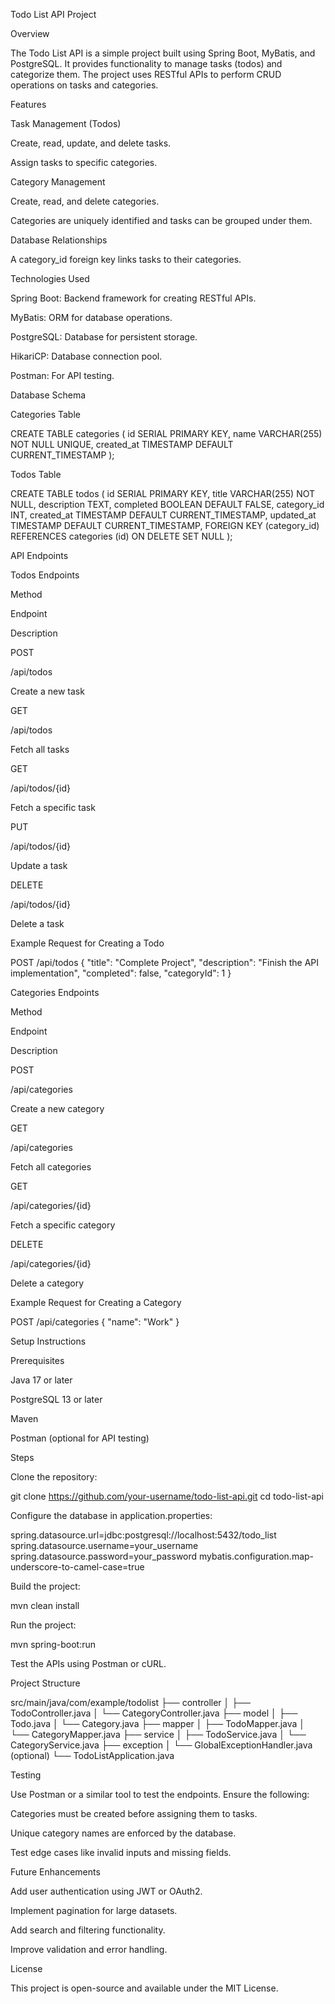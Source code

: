 Todo List API Project

Overview

The Todo List API is a simple project built using Spring Boot, MyBatis, and PostgreSQL. It provides functionality to manage tasks (todos) and categorize them. The project uses RESTful APIs to perform CRUD operations on tasks and categories.

Features

Task Management (Todos)

Create, read, update, and delete tasks.

Assign tasks to specific categories.

Category Management

Create, read, and delete categories.

Categories are uniquely identified and tasks can be grouped under them.

Database Relationships

A category_id foreign key links tasks to their categories.

Technologies Used

Spring Boot: Backend framework for creating RESTful APIs.

MyBatis: ORM for database operations.

PostgreSQL: Database for persistent storage.

HikariCP: Database connection pool.

Postman: For API testing.

Database Schema

Categories Table

CREATE TABLE categories (
    id SERIAL PRIMARY KEY,
    name VARCHAR(255) NOT NULL UNIQUE,
    created_at TIMESTAMP DEFAULT CURRENT_TIMESTAMP
);

Todos Table

CREATE TABLE todos (
    id SERIAL PRIMARY KEY,
    title VARCHAR(255) NOT NULL,
    description TEXT,
    completed BOOLEAN DEFAULT FALSE,
    category_id INT,
    created_at TIMESTAMP DEFAULT CURRENT_TIMESTAMP,
    updated_at TIMESTAMP DEFAULT CURRENT_TIMESTAMP,
    FOREIGN KEY (category_id) REFERENCES categories (id) ON DELETE SET NULL
);

API Endpoints

Todos Endpoints

Method

Endpoint

Description

POST

/api/todos

Create a new task

GET

/api/todos

Fetch all tasks

GET

/api/todos/{id}

Fetch a specific task

PUT

/api/todos/{id}

Update a task

DELETE

/api/todos/{id}

Delete a task

Example Request for Creating a Todo

POST /api/todos
{
  "title": "Complete Project",
  "description": "Finish the API implementation",
  "completed": false,
  "categoryId": 1
}

Categories Endpoints

Method

Endpoint

Description

POST

/api/categories

Create a new category

GET

/api/categories

Fetch all categories

GET

/api/categories/{id}

Fetch a specific category

DELETE

/api/categories/{id}

Delete a category

Example Request for Creating a Category

POST /api/categories
{
  "name": "Work"
}

Setup Instructions

Prerequisites

Java 17 or later

PostgreSQL 13 or later

Maven

Postman (optional for API testing)

Steps

Clone the repository:

git clone https://github.com/your-username/todo-list-api.git
cd todo-list-api

Configure the database in application.properties:

spring.datasource.url=jdbc:postgresql://localhost:5432/todo_list
spring.datasource.username=your_username
spring.datasource.password=your_password
mybatis.configuration.map-underscore-to-camel-case=true

Build the project:

mvn clean install

Run the project:

mvn spring-boot:run

Test the APIs using Postman or cURL.

Project Structure

src/main/java/com/example/todolist
├── controller
│   ├── TodoController.java
│   └── CategoryController.java
├── model
│   ├── Todo.java
│   └── Category.java
├── mapper
│   ├── TodoMapper.java
│   └── CategoryMapper.java
├── service
│   ├── TodoService.java
│   └── CategoryService.java
├── exception
│   └── GlobalExceptionHandler.java (optional)
└── TodoListApplication.java

Testing

Use Postman or a similar tool to test the endpoints. Ensure the following:

Categories must be created before assigning them to tasks.

Unique category names are enforced by the database.

Test edge cases like invalid inputs and missing fields.

Future Enhancements

Add user authentication using JWT or OAuth2.

Implement pagination for large datasets.

Add search and filtering functionality.

Improve validation and error handling.

License

This project is open-source and available under the MIT License.

